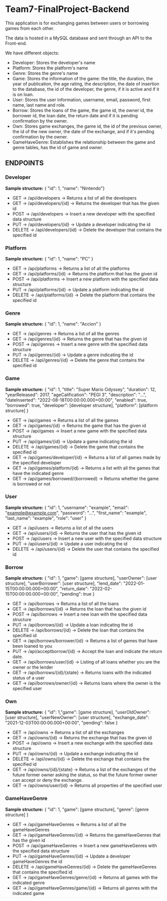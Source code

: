 # Team7-FinalProject-Backend

This application is for exchanging games between users or borrowing games from each other. 

The data is hosted in a MySQL database and sent through an API to the Front-end.

We have different objects:

* Developer: Stores the developer's name
* Platform: Stores the platform's name
* Genre: Stores the genre's name
* Game: Stores the information of the game: the title, the duration, the year of publication, the age rating, the description, the date of insertion to the database, the id of the developer, the genre, if it is active and if it is on loan.
* User: Stores the user information, username, email, password, first name, last name and role.
* Borrow: Stores the loans of the game, the game id, the owner id, the borrower id, the loan date, the return date and if it is pending confirmation by the owner.
* Own: Stores game exchanges, the game id, the id of the previous owner, the id of the new owner, the date of the exchange, and if it's pending confirmation by the owner.
* GameHaveGenre: Establishes the relationship between the game and genre tables, has the id of game and owner.

## ENDPOINTS

### Developer

**Sample structure:** { "id": 1, "name": "Nintendo"}

* GET     ->  /api/developers       ->  Returns a list of all the developers
* GET     ->  /api/developers/{id}  ->  Returns the developer that has the given id
* POST    ->  /api/developers       ->  Insert a new developer with the specified data structure
* PUT     ->  /api/developers/{id}  ->  Update a developer indicating the id
* DELETE  ->  /api/developers/{id}  ->  Delete the developer that contains the specified id

### Platform

**Sample structure:** { "id": 1, "name": "PC" }

* GET     ->  /api/platforms       ->  Returns a list of all the platforms
* GET     ->  /api/platforms/{id}  ->  Returns the platform that has the given id
* POST    ->  /api/platforms       ->  Insert a new platform with the specified data structure
* PUT     ->  /api/platforms/{id}  ->  Update a platform indicating the id
* DELETE  ->  /api/platforms/{id}  ->  Delete the platform that contains the specified id

### Genre

**Sample structure:** { "id": 1, "name": "Accion" }

* GET     ->  /api/genres       ->  Returns a list of all the genres
* GET     ->  /api/genres/{id}  ->  Returns the genre that has the given id
* POST    ->  /api/genres       ->  Insert a new genre with the specified data structure
* PUT     ->  /api/genres/{id}  ->  Update a genre indicating the id
* DELETE  ->  /api/genres/{id}  ->  Delete the genre that contains the specified id

### Game

**Sample structure:** { "id": 1, "title": "Super Mario Odyssey", "duration": 12, "yearReleased": 2017, "ageCalification": "PEGI 3", "description": "...", "dateInserted": "2022-08-18T00:00:00.000+00:00", "enabled": true, "borrowed": true, "developer": [developer structure], "platform": [platform structure] }

* GET     ->  /api/games                 ->  Returns a list of all the games
* GET     ->  /api/games/{id}            ->  Returns the game that has the given id
* POST    ->  /api/games                 ->  Insert a new game with the specified data structure
* PUT     ->  /api/games/{id}            ->  Update a game indicating the id
* DELETE  ->  /api/games/{id}            ->  Delete the game that contains the specified id
* GET     ->  /api/games/developer/{id}      ->  Returns a list of all games made by the specified developer
* GET     ->  /api/games/platform/{id}       ->  Returns a list with all the games that have the indicated genre
* GET     ->  /api/games/borrowed/{borrowed} ->  Returns whether the game is borrowed or not

### User

**Sample structure:** { "id": 1, "username": "example", "email": "example@example.com", "password": "...", "first_name": "example", "last_name": "example", "role": "user" }

* GET     ->  /api/users       ->  Returns a list of all the users
* GET     ->  /api/users/{id}  ->  Returns the user that has the given id
* POST    ->  /api/users       ->  Insert a new user with the specified data structure
* PUT     ->  /api/users/{id}  ->  Update a user indicating the id
* DELETE  ->  /api/users/{id}  ->  Delete the user that contains the specified id

### Borrow

**Sample structure:** { "id": 1, "game": [game structure], "userOwner": [user structure], "userBorrower": [user structure], "lend_date": "2022-01-15T00:00:00.000+00:00", "return_date": "2022-02-15T00:00:00.000+00:00", "pending": true }

* GET     ->  /api/borrows       ->  Returns a list of all the loans
* GET     ->  /api/borrows/{id}  ->  Returns the loan that has the given id
* POST    ->  /api/borrows       ->  Insert a new loan with the specified data structure
* PUT     ->  /api/borrows/{id}  ->  Update a loan indicating the id
* DELETE  ->  /api/borrows/{id}  ->  Delete the loan that contains the specified id
* GET     ->  /api/borrows/borrower/{id}  ->  Returns a list of games that have been loaned to you
* PUT     ->  /api/acceptborrow/{id}      ->  Accept the loan and indicate the return date.
* GET     ->  /api/borrows/user/{id}      ->  Listing of all loans whether you are the owner or the lender
* GET     ->  /api/borrows/{id}/{state}   ->  Returns loans with the indicated status of a user
* GET     ->  /api/borrows/owner/{id}     ->  Returns loans where the owner is the specified user

### Own

**Sample structure:** { "id": 1,"game": [game structure], "userOldOwner": [user structure], "userNewOwner": [user structure], "exchange_date": "2021-12-03T00:00:00.000+00:00", "pending": false }

* GET     ->  /api/owns       ->  Returns a list of all the exchanges
* GET     ->  /api/owns/{id}  ->  Returns the exchange that has the given id
* POST    ->  /api/owns       ->  Insert a new exchange with the specified data structure
* PUT     ->  /api/owns/{id}  ->  Update a exchange indicating the id
* DELETE  ->  /api/owns/{id}  ->  Delete the exchange that contains the specified id
* GET     ->  /api/owns/{id}/{state}  -> Returns a list of the exchanges of the future former owner asking the status, so that the future former owner can accept or deny the exchange.
* GET     ->  /api/owns/user/{id}     -> Returns all properties of the specified user

### GameHaveGenre

**Sample structure:** { "id": 1, "game": [game structure], "genre": [genre structure] }

* GET     ->  /api/gameHaveGenres             ->  Returns a list of all the gameHaveGenres
* GET     ->  /api/gameHaveGenres/{id}        ->  Returns the gameHaveGenres that has the given id
* POST    ->  /api/gameHaveGenres             ->  Insert a new gameHaveGenres with the specified data structure
* PUT     ->  /api/gameHaveGenres/{id}        ->  Update a developer gameHaveGenres the id
* DELETE  ->  /api/gameHaveGenres/{id}        ->  Delete the gameHaveGenres that contains the specified id
* GET     ->  /api/gameHaveGenres/genre/{id}  ->  Returns all games with the indicated genre
* GET     ->  /api/gameHaveGenres/game/{id}   ->  Returns all ganres with the indicated game
